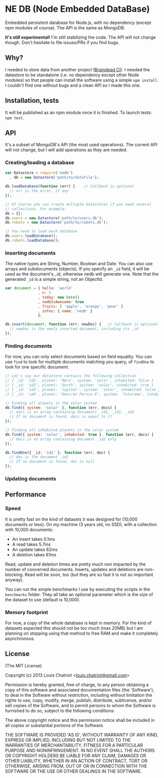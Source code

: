 # NE DB (Node Embedded DataBase)

Embedded persistent database for Node.js, with no dependency (except npm modules of course). The API is the same as MongoDB.

**It's still experimental!** I'm still stabilizing the code. The API will not change though. Don't hesitate to file issues/PRs if you find bugs.

## Why?
I needed to store data from another project (<a href="https://github.com/louischatriot/braindead-ci" target="_blank">Braindead CI</a>). I needed the datastore to be standalone (i.e. no dependency except other Node modules) so that people can install the software using a simple `npm install`. I couldn't find one without bugs and a clean API so I made this one.

## Installation, tests
It will be published as an npm module once it is finished. To launch tests: `npm test`.

## API
It's a subset of MongoDB's API (the most used operations). The current API will not change, but I will add operations as they are needed.

### Creating/loading a database
```javascript
var Datastore = require('nedb')
  , db = new Datastore('path/to/datafile');
  
db.loadDatabase(function (err) {    // Callback is optional
  // err is the error, if any
});

// Of course you can create multiple datastores if you need several
// collections. For example:
db = {};
db.users = new Datastore('path/to/users.db');
db.robots = new Datastore('path/to/robots.db');

// You need to load each database
db.users.loadDatabase();
db.robots.loadDatabase();
```

### Inserting documents
The native types are String, Number, Boolean and Date. You can also use
arrays and subdocuments (objects). If you specify an `_id` field, it
will be used as the document's _id, otherwise nedb will generate one.
Note that the generated `_id` is a simple string, not an ObjectId.

```javascript
var document = { hello: 'world'
               , n: 5
               , today: new Date()
               , nedbIsAwesome: true
               , fruits: [ 'apple', 'orange', 'pear' ]
               , infos: { name: 'nedb' }
               };

db.insert(document, function (err, newDoc) {   // Callback is optional
  // newDoc is the newly inserted document, including its _id
});
```

### Finding documents
For now, you can only select documents based on field equality. You can
use `find` to look for multiple documents matching you query, of
`findOne` to look for one specific document.

```javascript
// Let's say our datastore contains the following collection
// { _id: 'id1', planet: 'Mars', system: 'solar', inhabited: false }
// { _id: 'id2', planet: 'Earth', system: 'solar', inhabited: true }
// { _id: 'id3', planet: 'Jupiter', system: 'solar', inhabited: false }
// { _id: 'id4', planet: 'Omicron Persia 8', system: 'futurama', inhabited: true }

// Finding all planets in the solar system
db.find({ system: 'solar' }, function (err, docs) {
  // docs is an array containing documents _id1, _id2, _id3
  // If no document is found, docs is equal to []
});

// Finding all inhabited planets in the solar system
db.find({ system: 'solar', inhabited: true }, function (err, docs) {
  // docs is an array containing document _id2 only
});

db.findOne({ _id: 'id1' }, function (err, doc) {
  // doc is the document _id1
  // If no document is found, doc is null
});
```

### Updating documents


## Performance
### Speed
It is pretty fast on the kind of datasets it was designed for (10,000 documents or less). On my machine (3 years old, no SSD), with a collection with 10,000 documents:  
* An insert takes 0.1ms
* A read takes 5.7ms
* An update takes 62ms
* A deletion takes 61ms  

Read, update and deletion times are pretty much non impacted by the number of concerned documents. Inserts, updates and deletions are non-blocking. Read will be soon, too (but they are so fast it is not so important anyway).

You can run the simple benchmarks I use by executing the scripts in the `benchmarks` folder. They all take an optional parameter which is the size of the dataset to use (default is 10,000).

### Memory footprint
For now, a copy of the whole database is kept in memory. For the kind of datasets expected this should not be too much (max 20MB) but I am planning on stopping using that method to free RAM and make it completely asynchronous.



## License 

(The MIT License)

Copyright (c) 2013 Louis Chatriot &lt;louis.chatriot@gmail.com&gt;

Permission is hereby granted, free of charge, to any person obtaining
a copy of this software and associated documentation files (the
'Software'), to deal in the Software without restriction, including
without limitation the rights to use, copy, modify, merge, publish,
distribute, sublicense, and/or sell copies of the Software, and to
permit persons to whom the Software is furnished to do so, subject to
the following conditions:

The above copyright notice and this permission notice shall be
included in all copies or substantial portions of the Software.

THE SOFTWARE IS PROVIDED 'AS IS', WITHOUT WARRANTY OF ANY KIND,
EXPRESS OR IMPLIED, INCLUDING BUT NOT LIMITED TO THE WARRANTIES OF
MERCHANTABILITY, FITNESS FOR A PARTICULAR PURPOSE AND NONINFRINGEMENT.
IN NO EVENT SHALL THE AUTHORS OR COPYRIGHT HOLDERS BE LIABLE FOR ANY
CLAIM, DAMAGES OR OTHER LIABILITY, WHETHER IN AN ACTION OF CONTRACT,
TORT OR OTHERWISE, ARISING FROM, OUT OF OR IN CONNECTION WITH THE
SOFTWARE OR THE USE OR OTHER DEALINGS IN THE SOFTWARE.
